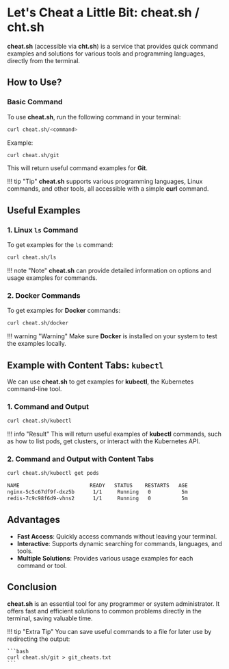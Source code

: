 
# Let's Cheat a Little Bit: cheat.sh / cht.sh

**cheat.sh** (accessible via **cht.sh**) is a service that provides quick command examples and solutions for various tools and programming languages, directly from the terminal.

## How to Use?

### Basic Command

To use **cheat.sh**, run the following command in your terminal:

```bash
curl cheat.sh/<command>
```

Example:

```bash
curl cheat.sh/git
```

This will return useful command examples for **Git**.

!!! tip "Tip"
    **cheat.sh** supports various programming languages, Linux commands, and other tools, all accessible with a simple **curl** command.

## Useful Examples

### 1. **Linux `ls` Command**

To get examples for the `ls` command:

```bash
curl cheat.sh/ls
```

!!! note "Note"
    **cheat.sh** can provide detailed information on options and usage examples for commands.

### 2. **Docker Commands**

To get examples for **Docker** commands:

```bash
curl cheat.sh/docker
```

!!! warning "Warning"
    Make sure **Docker** is installed on your system to test the examples locally.

## Example with Content Tabs: `kubectl`

We can use **cheat.sh** to get examples for **kubectl**, the Kubernetes command-line tool.

### 1. **Command and Output**

```bash
curl cheat.sh/kubectl
```

!!! info "Result"
    This will return useful examples of **kubectl** commands, such as how to list pods, get clusters, or interact with the Kubernetes API.

### 2. **Command and Output with Content Tabs**

<tabs>
<tab title="Command">

```bash
curl cheat.sh/kubectl get pods
```

</tab>
<tab title="Result">

```bash
NAME                       READY   STATUS    RESTARTS   AGE
nginx-5c5c67df9f-dxz5b      1/1     Running   0          5m
redis-7c9c98f6d9-vhns2      1/1     Running   0          5m
```

</tab>
</tabs>

## Advantages

- **Fast Access**: Quickly access commands without leaving your terminal.
- **Interactive**: Supports dynamic searching for commands, languages, and tools.
- **Multiple Solutions**: Provides various usage examples for each command or tool.

## Conclusion

**cheat.sh** is an essential tool for any programmer or system administrator. It offers fast and efficient solutions to common problems directly in the terminal, saving valuable time.

!!! tip "Extra Tip"
    You can save useful commands to a file for later use by redirecting the output:
    
    ```bash
    curl cheat.sh/git > git_cheats.txt
    ```

